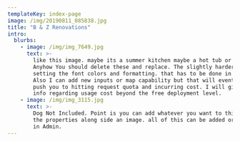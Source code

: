 ```yaml
---
templateKey: index-page
image: /img/20190811_085838.jpg
title: "B & Z Renovations"
intro:
  blurbs:
    - image: /img/img_7649.jpg
      text: >-
        like this image. maybe its a summer kitchen maybe a hot tub or bar.
        Anyhow You should delete these and replace. The slightly harder Part is
        setting the font colors and formatting. that has to be done in code.
        Also I can add new inputs or map capability but that will eventually
        push you to hitting request quota and incurring cost. I will give you
        info regarding usage cost beyond the free deployment level.
    - image: /img/img_3115.jpg
      text: >-
        Dog Not Included. Point is you can add whatever you want to this to sell
        the properties along side an image. all of this can be added or deleted
        in Admin.
---
```

